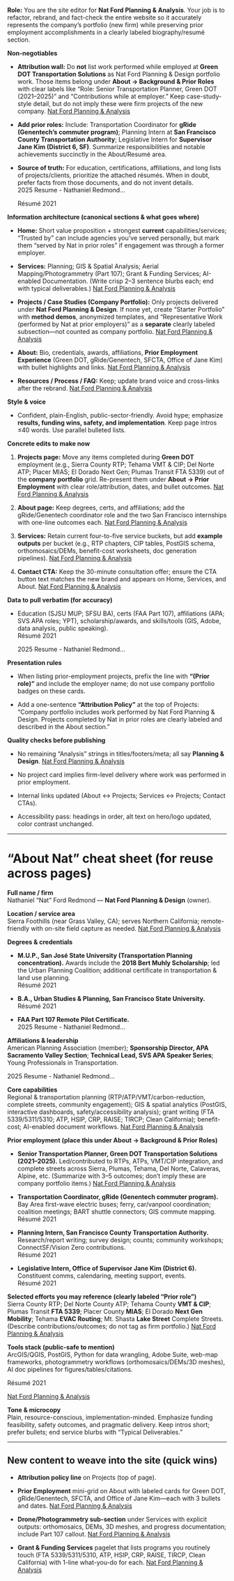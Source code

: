 **Role:** You are the site editor for **Nat Ford Planning & Analysis**. Your job is to refactor, rebrand, and fact-check the entire website so it accurately represents the company’s portfolio (new firm) while preserving prior employment accomplishments in a clearly labeled biography/resumé section.

**Non-negotiables**

* **Attribution wall:** Do **not** list work performed while employed at **Green DOT Transportation Solutions** as Nat Ford Planning & Design portfolio work. Those items belong under **About → Background & Prior Roles** with clear labels like “Role: Senior Transportation Planner, Green DOT (2021–2025)” and “Contributions while at employer.” Keep case-study-style detail, but do not imply these were firm projects of the new company. [Nat Ford Planning & Analysis](https://www.natfordplanning.com/about)

* **Add prior roles:** Include: Transportation Coordinator for **gRide (Genentech’s commuter program)**; Planning Intern at **San Francisco County Transportation Authority**; Legislative Intern for **Supervisor Jane Kim (District 6, SF)**. Summarize responsibilities and notable achievements succinctly in the About/Resumé area.

* **Source of truth:** For education, certifications, affiliations, and long lists of projects/clients, prioritize the attached résumés. When in doubt, prefer facts from those documents, and do not invent details.  
   2025 Resume \- Nathaniel Redmond…

   Résumé 2021

**Information architecture (canonical sections & what goes where)**

* **Home:** Short value proposition \+ strongest **current** capabilities/services; “Trusted by” can include agencies you’ve served personally, but mark them “served by Nat in prior roles” if engagement was through a former employer.

* **Services:** Planning; GIS & Spatial Analysis; Aerial Mapping/Photogrammetry (Part 107); Grant & Funding Services; AI-enabled Documentation. (Write crisp 2–3 sentence blurbs each; end with typical deliverables.) [Nat Ford Planning & Analysis](https://www.natfordplanning.com/)

* **Projects / Case Studies (Company Portfolio):** Only projects delivered under **Nat Ford Planning & Design**. If none yet, create “Starter Portfolio” with **method demos**, anonymized templates, and “Representative Work (performed by Nat at prior employers)” as a **separate** clearly labeled subsection—not counted as company portfolio. [Nat Ford Planning & Analysis](https://www.natfordplanning.com/projects)

* **About:** Bio, credentials, awards, affiliations, **Prior Employment Experience** (Green DOT, gRide/Genentech, SFCTA, Office of Jane Kim) with bullet highlights and links. [Nat Ford Planning & Analysis](https://www.natfordplanning.com/about)

* **Resources / Process / FAQ:** Keep; update brand voice and cross-links after the rebrand. [Nat Ford Planning & Analysis](https://www.natfordplanning.com/)

**Style & voice**

* Confident, plain-English, public-sector-friendly. Avoid hype; emphasize **results, funding wins, safety, and implementation**. Keep page intros ≤40 words. Use parallel bulleted lists.

**Concrete edits to make now**

1. **Projects page:** Move any items completed during **Green DOT** employment (e.g., Sierra County RTP; Tehama VMT & CIP; Del Norte ATP; Placer MIAS; El Dorado Next Gen; Plumas Transit FTA 5339\) out of the **company portfolio** grid. Re-present them under **About → Prior Employment** with clear role/attribution, dates, and bullet outcomes. [Nat Ford Planning & Analysis](https://www.natfordplanning.com/projects)

2. **About page:** Keep degrees, certs, and affiliations; add the gRide/Genentech coordinator role and the two San Francisco internships with one-line outcomes each. [Nat Ford Planning & Analysis](https://www.natfordplanning.com/about)

3. **Services:** Retain current four-to-five service buckets, but add **example outputs** per bucket (e.g., RTP chapters, CIP tables, PostGIS schema, orthomosaics/DEMs, benefit-cost worksheets, doc generation pipelines). [Nat Ford Planning & Analysis](https://www.natfordplanning.com/)

4. **Contact CTA:** Keep the 30-minute consultation offer; ensure the CTA button text matches the new brand and appears on Home, Services, and About. [Nat Ford Planning & Analysis](https://www.natfordplanning.com/)

**Data to pull verbatim (for accuracy)**

* Education (SJSU MUP; SFSU BA), certs (FAA Part 107), affiliations (APA; SVS APA roles; YPT), scholarship/awards, and skills/tools (GIS, Adobe, data analysis, public speaking).  
   Résumé 2021

   2025 Resume \- Nathaniel Redmond…

**Presentation rules**

* When listing prior-employment projects, prefix the line with **“(Prior role)”** and include the employer name; do not use company portfolio badges on these cards.

* Add a one-sentence **“Attribution Policy”** at the top of Projects: “Company portfolio includes work performed by Nat Ford Planning & Design. Projects completed by Nat in prior roles are clearly labeled and described in the About section.”

**Quality checks before publishing**

* No remaining “Analysis” strings in titles/footers/meta; all say **Planning & Design**. [Nat Ford Planning & Analysis](https://www.natfordplanning.com/)

* No project card implies firm-level delivery where work was performed in prior employment.

* Internal links updated (About ↔ Projects; Services ↔ Projects; Contact CTAs).

* Accessibility pass: headings in order, alt text on hero/logo updated, color contrast unchanged.

---

# **“About Nat” cheat sheet (for reuse across pages)**

**Full name / firm**  
 Nathaniel “Nat” Ford Redmond — **Nat Ford Planning & Design** (owner).

**Location / service area**  
 Sierra Foothills (near Grass Valley, CA); serves Northern California; remote-friendly with on-site field capture as needed. [Nat Ford Planning & Analysis](https://www.natfordplanning.com/about)

**Degrees & credentials**

* **M.U.P., San José State University (Transportation Planning concentration).** Awards include the **2018 Bert Muhly Scholarship**; led the Urban Planning Coalition; additional certificate in transportation & land use planning.  
   Résumé 2021

* **B.A., Urban Studies & Planning, San Francisco State University.**  
   Résumé 2021

* **FAA Part 107 Remote Pilot Certificate.**  
   2025 Resume \- Nathaniel Redmond…

**Affiliations & leadership**  
 American Planning Association (member); **Sponsorship Director, APA Sacramento Valley Section**; **Technical Lead, SVS APA Speaker Series**; Young Professionals in Transportation.

2025 Resume \- Nathaniel Redmond…

**Core capabilities**  
 Regional & transportation planning (RTP/ATP/VMT/carbon-reduction, complete streets, community engagement); GIS & spatial analytics (PostGIS, interactive dashboards, safety/accessibility analysis); grant writing (FTA 5339/5311/5310; ATP, HSIP, CRP, RAISE; TIRCP; Clean California); benefit-cost; AI-enabled document workflows. [Nat Ford Planning & Analysis](https://www.natfordplanning.com/about)

**Prior employment (place this under About → Background & Prior Roles)**

* **Senior Transportation Planner, Green DOT Transportation Solutions (2021–2025).** Led/contributed to RTPs, ATPs, VMT/CIP integration, and complete streets across Sierra, Plumas, Tehama, Del Norte, Calaveras, Alpine, etc. (Summarize with 3–5 outcomes; don’t imply these are company portfolio items.) [Nat Ford Planning & Analysis](https://www.natfordplanning.com/about)

* **Transportation Coordinator, gRide (Genentech commuter program).** Bay Area first-wave electric buses; ferry, car/vanpool coordination; coalition meetings; BART shuttle connectors; GIS commute mapping.  
   Résumé 2021

* **Planning Intern, San Francisco County Transportation Authority.** Research/report writing; survey design; counts; community workshops; ConnectSF/Vision Zero contributions.  
   Résumé 2021

* **Legislative Intern, Office of Supervisor Jane Kim (District 6).** Constituent comms, calendaring, meeting support, events.  
   Résumé 2021

**Selected efforts you may reference (clearly labeled “Prior role”)**  
 Sierra County RTP; Del Norte County ATP; Tehama County **VMT & CIP**; Plumas Transit **FTA 5339**; Placer County **MIAS**; El Dorado **Next Gen Mobility**; Tehama **EVAC Routing**; Mt. Shasta **Lake Street** Complete Streets. (Describe contributions/outcomes; do not tag as firm portfolio.) [Nat Ford Planning & Analysis](https://www.natfordplanning.com/projects)

**Tools stack (public-safe to mention)**  
 ArcGIS/QGIS, PostGIS, Python for data wrangling, Adobe Suite, web-map frameworks, photogrammetry workflows (orthomosaics/DEMs/3D meshes), AI doc pipelines for figures/tables/citations.

Résumé 2021

[Nat Ford Planning & Analysis](https://www.natfordplanning.com/)

**Tone & microcopy**  
 Plain, resource-conscious, implementation-minded. Emphasize funding feasibility, safety outcomes, and pragmatic delivery. Keep intros short; prefer bullets; end service blurbs with “Typical Deliverables.”

---

## **New content to weave into the site (quick wins)**

* **Attribution policy line** on Projects (top of page).

* **Prior Employment** mini-grid on About with labeled cards for Green DOT, gRide/Genentech, SFCTA, and Office of Jane Kim—each with 3 bullets and dates. [Nat Ford Planning & Analysis](https://www.natfordplanning.com/about)

* **Drone/Photogrammetry sub-section** under Services with explicit outputs: orthomosaics, DEMs, 3D meshes, and progress documentation; include Part 107 callout. [Nat Ford Planning & Analysis](https://www.natfordplanning.com/)

* **Grant & Funding Services** pagelet that lists programs you routinely touch (FTA 5339/5311/5310, ATP, HSIP, CRP, RAISE, TIRCP, Clean California) with 1-line what-you-do for each. [Nat Ford Planning & Analysis](https://www.natfordplanning.com/about)

